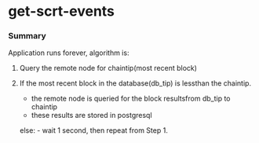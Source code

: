 # get-scrt-events

### Summary

Application runs forever, algorithm is:
1. Query the remote node for chaintip(most recent block)
2. If the most recent block in the database(db_tip) is lessthan the chaintip.
    - the remote node is queried for the block resultsfrom db_tip to chaintip
    - these results are stored in postgresql
   
   else:
       - wait 1 second, then repeat from Step 1.
